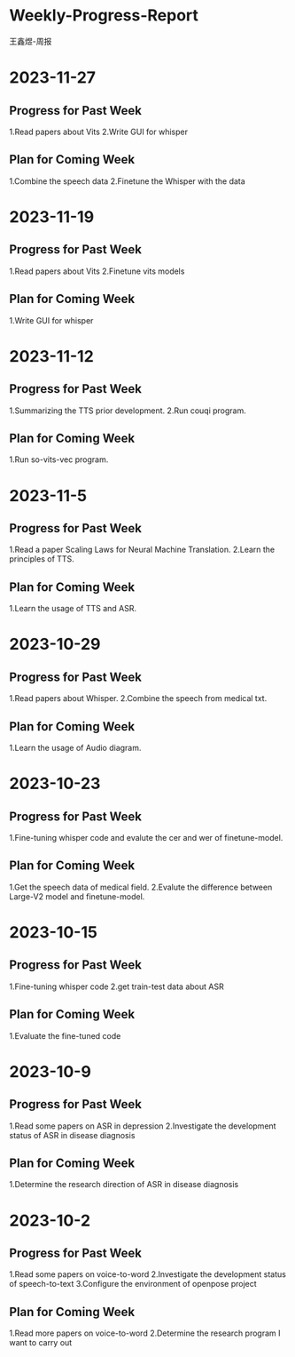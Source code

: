 # Weekly-Progress-Report
王鑫煜-周报
# 2023-11-27
## Progress for Past Week
1.Read papers about Vits
2.Write GUI for whisper
## Plan for Coming Week
1.Combine the speech data
2.Finetune the Whisper with the data

# 2023-11-19
## Progress for Past Week
1.Read papers about Vits
2.Finetune vits models 
## Plan for Coming Week
1.Write GUI for whisper

# 2023-11-12
## Progress for Past Week
1.Summarizing the TTS prior development. 
2.Run couqi program.
## Plan for Coming Week
1.Run so-vits-vec program.

# 2023-11-5
## Progress for Past Week
1.Read a paper Scaling Laws for Neural Machine Translation. 
2.Learn the principles of TTS.
## Plan for Coming Week
1.Learn the usage of TTS and ASR.

# 2023-10-29
## Progress for Past Week
1.Read papers about Whisper.
2.Combine the speech from medical txt.
## Plan for Coming Week
1.Learn the usage of Audio diagram.

# 2023-10-23
## Progress for Past Week
1.Fine-tuning whisper code and evalute the cer and wer of finetune-model.
## Plan for Coming Week
1.Get the speech data of medical field.
2.Evalute the difference between Large-V2 model and finetune-model.

# 2023-10-15
## Progress for Past Week
1.Fine-tuning whisper code
2.get train-test data about ASR
## Plan for Coming Week
1.Evaluate the fine-tuned code

# 2023-10-9
## Progress for Past Week
1.Read some papers on ASR in depression
2.Investigate the development status of ASR in disease diagnosis
## Plan for Coming Week
1.Determine the research direction of ASR in disease diagnosis

# 2023-10-2
## Progress for Past Week
1.Read some papers on voice-to-word
2.Investigate the development status of speech-to-text
3.Configure the environment of openpose project
## Plan for Coming Week
1.Read more papers on voice-to-word
2.Determine the research program I want to carry out


